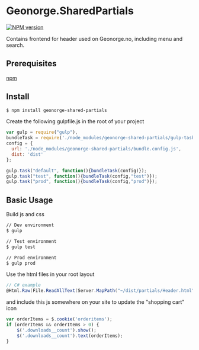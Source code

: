# Geonorge.SharedPartials
[![NPM version][npm-image]][npm-url]

Contains frontend for header used on Geonorge.no, including menu and search.

## Prerequisites
[npm](https://www.npmjs.com/get-npm)

## Install
```bash
$ npm install geonorge-shared-partials
```

Create the following gulpfile.js in the root of your project
```js
var gulp = require("gulp"),
bundleTask = require('./node_modules/geonorge-shared-partials/gulp-tasks/bundle')(gulp),
config = {
  url: './node_modules/geonorge-shared-partials/bundle.config.js',
  dist: 'dist'
};

gulp.task("default", function(){bundleTask(config)});
gulp.task("test", function(){bundleTask(config,"test")});
gulp.task("prod", function(){bundleTask(config,"prod")});
```

## Basic Usage
Build js and css
```bash
// Dev environment
$ gulp
```
```bash
// Test environment
$ gulp test
```
```bash
// Prod environment
$ gulp prod
```

Use the html files in your root layout
```cs
// C# example
@Html.Raw(File.ReadAllText(Server.MapPath("~/dist/partials/Header.html")))
```

and include this js somewhere on your site to update the "shopping cart" icon
```js
var orderItems = $.cookie('orderitems');
if (orderItems && orderItems > 0) {
    $('.downloads__count').show();
    $('.downloads__count').text(orderItems);
}
```

[npm-url]: https://npmjs.org/package/geonorge-shared-partials
[npm-image]: http://img.shields.io/npm/v/geonorge-shared-partials.svg

